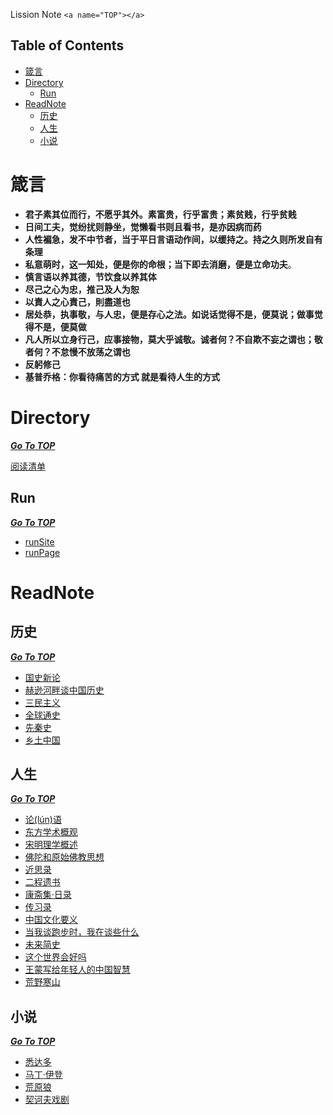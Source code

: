 Lission Note `<a name="TOP"></a>`

Table of Contents
-----------------

- [箴言](#箴言)
- [Directory](#directory)
  - [Run](#run)
- [ReadNote](#readnote)
  - [历史](#历史)
  - [人生](#人生)
  - [小说](#小说)

# 箴言

- **君子素其位而行，不愿乎其外。素富贵，行乎富贵；素贫贱，行乎贫贱**
- **日间工夫，觉纷扰则静坐，觉懒看书则且看书，是亦因病而药**
- **人性褊急，发不中节者，当于平日言语动作间，以缓持之。持之久则所发自有条理**
- **私意萌时，这一知处，便是你的命根；**当下即去消磨，便是立命功夫****。
- **慎言语以养其德，节饮食以养其体**
- **尽己之心为忠，推己及人为恕**
- **以責人之心責己，則盡道也**
- **居处恭，执事敬，与人忠，便是存心之法。如说话觉得不是，便莫说；做事觉得不是，便莫做**
- **凡人所以立身行己，应事接物，莫大乎诚敬。诚者何？不自欺不妄之谓也；敬者何？不怠慢不放荡之谓也**
- **反躬修己**
- **基普乔格：你看待痛苦的方式 就是看待人生的方式**

# Directory

***[Go To TOP](#TOP)***

[阅读清单](https://github.com/lission/markDownNote/blob/master/00-notes/01-%E9%98%85%E8%AF%BB%E6%B8%85%E5%8D%95.md)

Run
---

***[Go To TOP](#TOP)***

- [runSite](https://github.com/lission/markDownNote/blob/master/00-notes/run/runPage.md)
- [runPage](https://lission.github.io/)

# ReadNote

## 历史

***[Go To TOP](#TOP)***

- [国史新论](https://github.com/lission/markDownNote/blob/master/01-readnotes/%E5%8E%86%E5%8F%B2/%E5%9B%BD%E5%8F%B2%E6%96%B0%E8%AE%BA.md)
- [赫逊河畔谈中国历史](https://github.com/lission/markDownNote/blob/master/01-readnotes/%E5%8E%86%E5%8F%B2/%E8%B5%AB%E9%80%8A%E6%B2%B3%E7%95%94%E8%B0%88%E4%B8%AD%E5%9B%BD%E5%8E%86%E5%8F%B2.md)
- [三民主义](https://github.com/lission/markDownNote/blob/master/01-readnotes/%E5%8E%86%E5%8F%B2/%E4%B8%89%E6%B0%91%E4%B8%BB%E4%B9%89.md)
- [全球通史](https://github.com/lission/markDownNote/blob/master/01-readnotes/%E5%8E%86%E5%8F%B2/%E5%85%A8%E7%90%83%E9%80%9A%E5%8F%B2.md)
- [先秦史](https://github.com/lission/markDownNote/blob/master/01-readnotes/%E5%8E%86%E5%8F%B2/%E5%85%88%E7%A7%A6%E5%8F%B2.md)
- [乡土中国](https://github.com/lission/markDownNote/blob/master/01-readnotes/%E5%8E%86%E5%8F%B2/%E4%B9%A1%E5%9C%9F%E4%B8%AD%E5%9B%BD.md)

## 人生

***[Go To TOP](#TOP)***

- [论(lún)语](https://github.com/lission/markDownNote/blob/master/01-readnotes/%E4%BA%BA%E7%94%9F/%E8%AE%BA%E8%AF%AD.md)
- [东方学术概观](https://github.com/lission/markDownNote/blob/master/01-readnotes/%E4%BA%BA%E7%94%9F/%E4%B8%9C%E6%96%B9%E5%AD%A6%E6%9C%AF%E6%A6%82%E8%A7%82.md)
- [宋明理学概述](https://github.com/lission/markDownNote/blob/master/01-readnotes/%E4%BA%BA%E7%94%9F/%E5%AE%8B%E6%98%8E%E7%90%86%E5%AD%A6%E6%A6%82%E8%BF%B0.md)
- [佛陀和原始佛教思想](https://github.com/lission/markDownNote/blob/master/01-readnotes/%E4%BA%BA%E7%94%9F/%E4%BD%9B%E9%99%80%E5%92%8C%E5%8E%9F%E5%A7%8B%E4%BD%9B%E6%95%99%E6%80%9D%E6%83%B3.md)
- [近思录](https://github.com/lission/markDownNote/blob/master/01-readnotes/%E4%BA%BA%E7%94%9F/%E8%BF%91%E6%80%9D%E5%BD%95.md)
- [二程遗书](https://github.com/lission/markDownNote/blob/master/01-readnotes/%E4%BA%BA%E7%94%9F/%E4%BA%8C%E7%A8%8B%E9%81%97%E4%B9%A6.md)
- [康斋集·日录](https://github.com/lission/markDownNote/blob/master/01-readnotes/%E4%BA%BA%E7%94%9F/%E5%BA%B7%E6%96%8B%E9%9B%86%C2%B7%E6%97%A5%E5%BD%95.md)
- [传习录](https://github.com/lission/markDownNote/blob/master/01-readnotes/%E4%BA%BA%E7%94%9F/%E4%BC%A0%E4%B9%A0%E5%BD%95.md)
- [中国文化要义](https://github.com/lission/markDownNote/blob/master/01-readnotes/%E4%BA%BA%E7%94%9F/%E4%B8%AD%E5%9B%BD%E6%96%87%E5%8C%96%E8%A6%81%E4%B9%89.md)
- [当我谈跑步时，我在谈些什么](https://github.com/lission/markDownNote/blob/master/01-readnotes/%E4%BA%BA%E7%94%9F/%E5%BD%93%E6%88%91%E8%B0%88%E8%B7%91%E6%AD%A5%E6%97%B6%EF%BC%8C%E6%88%91%E5%9C%A8%E8%B0%88%E4%BA%9B%E4%BB%80%E4%B9%88.md)
- [未来简史](https://github.com/lission/markDownNote/blob/master/01-readnotes/%E4%BA%BA%E7%94%9F/%E6%9C%AA%E6%9D%A5%E7%AE%80%E5%8F%B2.md)
- [这个世界会好吗](https://github.com/lission/markDownNote/blob/master/01-readnotes/%E4%BA%BA%E7%94%9F/%E8%BF%99%E4%B8%AA%E4%B8%96%E7%95%8C%E4%BC%9A%E5%A5%BD%E5%90%97-%E6%A2%81%E6%BC%B1%E6%BA%9F.md)
- [王蒙写给年轻人的中国智慧](https://github.com/lission/markDownNote/blob/master/01-readnotes/%E4%BA%BA%E7%94%9F/%E7%8E%8B%E8%92%99%E5%86%99%E7%BB%99%E5%B9%B4%E8%BD%BB%E4%BA%BA%E7%9A%84%E4%B8%AD%E5%9B%BD%E6%99%BA%E6%85%A7.md)
- [荒野寒山](https://github.com/lission/markDownNote/blob/master/01-readnotes/%E4%BA%BA%E7%94%9F/%E8%8D%92%E9%87%8E%E5%AF%92%E5%B1%B1.md)

## 小说

***[Go To TOP](#TOP)***

- [悉达多](https://github.com/lission/markDownNote/blob/master/01-readnotes/%E5%B0%8F%E8%AF%B4/%E6%82%89%E8%BE%BE%E5%A4%9A.md)
- [马丁·伊登](https://github.com/lission/markDownNote/blob/master/01-readnotes/%E5%B0%8F%E8%AF%B4/%E9%A9%AC%E4%B8%81%C2%B7%E4%BC%8A%E7%99%BB.md)
- [荒原狼](https://github.com/lission/markDownNote/blob/master/01-readnotes/%E5%B0%8F%E8%AF%B4/%E8%8D%92%E5%8E%9F%E7%8B%BC.md)
- [契诃夫戏剧](https://github.com/lission/markDownNote/blob/master/01-readnotes/%E5%B0%8F%E8%AF%B4/%E5%A5%91%E8%AF%83%E5%A4%AB%E6%88%8F%E5%89%A7.md)
